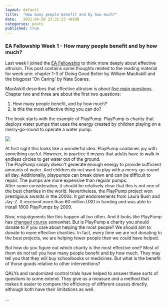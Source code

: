 ```yaml
---
layout: default
title:  "How many people benefit and by how much?"
date:   2021-04-20 23:31:23 +0100
categories: posts
published: true
---
```


### EA Fellowship Week 1 - How many people benefit and by how much?

Last week I joined the [EA Fellowship](https://www.effectivealtruism.org/virtual-programs/introductory-fellowship/) to think more deeply 
about effective altruism.
This post contains some thoughts related 
to the reading material for week one: chapter 1-3 of Doing Good Better by William MacAskill
and the blogpost 'On Caring' by Nate Soares.

MacAskill describes that effective altruism is about [five main questions](https://earthbound.report/2016/10/10/five-questions-for-effective-altruism/).  
Chapter two and three are about the first two questions: 

1. How many people benefit, and by how much?
1. Is this the most effective thing you can do?

The book starts with the example of PlayPump. PlayPump is charity that deploys water pumps 
that uses the energy created by children playing on a merry-go-round to operate a water pump. 

<img src="http://www.playpumps.co.za/wp-content/uploads/2010/09/Copy-of-Kids-at-play-original-900x500.jpg">

At first sight this looks like a wonderful idea. PlayPump combines joy with something useful. However, in practice it means that adults have to walk in endless circles to get water out of the ground.  
The PlayPump simply doesn't generate enough energy to provide sufficient amounts of water. And children do not want to play with a merry-go-round all day.
Additionally, playpumps can break down and can be difficult to repair.
The pumps are more expensive than regular pumps.  
After some consideration, it should be relatively clear that this is not one of the best charities in the world.
Nevertheless, the PlayPump project won prestigious awards in the 2000s. It got endorsements from Laura Bush and Jay-Z.
It received more than 60 million USD in funding and was able to install 1800 PlayPumps by 2009.  

Now, misjudgments like this happen all too often. And it looks like PlayPump has [changed course](https://casefoundation.org/blog/painful-acknowledgment-coming-short/) somewhat. But is PlayPump a charity you should donate to if you care about helping the most people?
We should aim to donate to more effective charities. In fact, every time we are not donating to the best projects,
we are helping fewer people than we could have helped. 

But how do you figure out which charity is the most effective one?
Most of them do not tell you how many people benefit and by how much.
They may tell you that they will buy schoolbooks or medicines. But what is the benefit of those goods relative to other interventions?

QALYs and randomized control trials have helped to answer these sorts of questions to some extend. 
They give us a measure and a method that makes it easier to compare the efficiency of different causes directly,
although both have their limitations as well. 

...